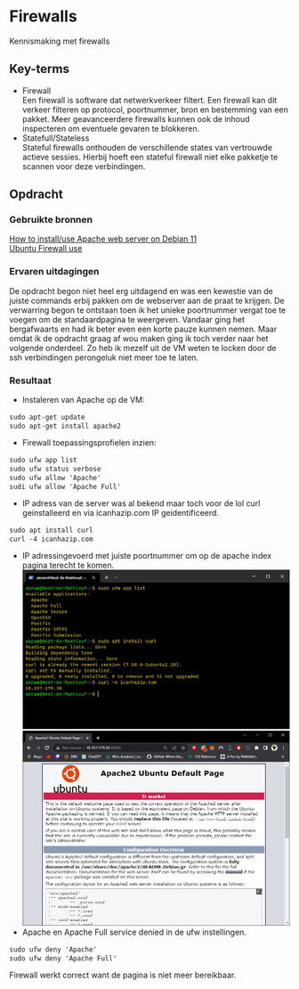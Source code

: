 # Firewalls
Kennismaking met firewalls

## Key-terms
- Firewall  
Een firewall is software dat netwerkverkeer filtert. Een firewall kan dit verkeer filteren op
protocol, poortnummer, bron en bestemming van een pakket. Meer geavanceerdere firewalls
kunnen ook de inhoud inspecteren om eventuele gevaren te blokkeren.
- Statefull/Stateless  
Stateful firewalls onthouden de verschillende
states van vertrouwde actieve sessies. Hierbij hoeft een stateful firewall niet elke pakketje te
scannen voor deze verbindingen.
## Opdracht
### Gebruikte bronnen
[How to install/use Apache web server on Debian 11](https://www.digitalocean.com/community/tutorials/how-to-install-the-apache-web-server-on-debian-11)  
[Ubuntu Firewall use](https://ubuntu.com/server/docs/security-firewall)

### Ervaren uitdagingen
De opdracht begon niet heel erg uitdagend en was een kewestie van de juiste commands erbij pakken om de webserver aan de praat te krijgen. De verwarring begon te ontstaan toen ik het unieke poortnummer vergat toe te voegen om de standaardpagina te weergeven. Vandaar ging het bergafwaarts en had ik beter even een korte pauze kunnen nemen. Maar omdat ik de opdracht graag af wou maken ging ik toch verder naar het volgende onderdeel. Zo heb ik mezelf uit de VM weten te locken door de ssh verbindingen perongeluk niet meer toe te laten. 

### Resultaat
- Instaleren van Apache op de VM:
```
sudo apt-get update
sudo apt-get install apache2
```
- Firewall toepassingsprofielen inzien:
```
sudo ufw app list
sudo ufw status verbose
sudo ufw allow 'Apache'
sudi ufw allow 'Apache Full'
```
- IP adress van de server was al bekend maar toch voor de lol curl  geinstalleerd en via icanhazip.com IP geidentificeerd. 
```
sudo apt install curl
curl -4 icanhazip.com
```
- IP adressingevoerd met juiste poortnummer om op de apache index pagina terecht te komen.
![curl gebruik voor ip](/00_includes/Week-3-img/SEC-02_curlIP.png)
![apache index page](/00_includes/Week-3-img/SEC-02_Appache.png)
- Apache en Apache Full service denied in de ufw instellingen.
```
sudo ufw deny 'Apache'
sudo ufw deny 'Apache Full'
```
Firewall werkt correct want de pagina is niet meer bereikbaar.